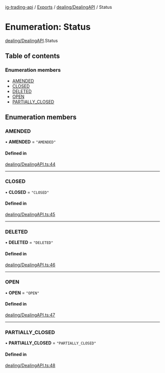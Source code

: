 [ig-trading-api](../README.md) / [Exports](../modules.md) / [dealing/DealingAPI](../modules/dealing_DealingAPI.md) / Status

# Enumeration: Status

[dealing/DealingAPI](../modules/dealing_DealingAPI.md).Status

## Table of contents

### Enumeration members

- [AMENDED](dealing_DealingAPI.Status.md#amended)
- [CLOSED](dealing_DealingAPI.Status.md#closed)
- [DELETED](dealing_DealingAPI.Status.md#deleted)
- [OPEN](dealing_DealingAPI.Status.md#open)
- [PARTIALLY_CLOSED](dealing_DealingAPI.Status.md#partially_closed)

## Enumeration members

### AMENDED

• **AMENDED** = `"AMENDED"`

#### Defined in

[dealing/DealingAPI.ts:44](https://github.com/bennycode/ig-trading-api/blob/98182c7/src/dealing/DealingAPI.ts#L44)

---

### CLOSED

• **CLOSED** = `"CLOSED"`

#### Defined in

[dealing/DealingAPI.ts:45](https://github.com/bennycode/ig-trading-api/blob/98182c7/src/dealing/DealingAPI.ts#L45)

---

### DELETED

• **DELETED** = `"DELETED"`

#### Defined in

[dealing/DealingAPI.ts:46](https://github.com/bennycode/ig-trading-api/blob/98182c7/src/dealing/DealingAPI.ts#L46)

---

### OPEN

• **OPEN** = `"OPEN"`

#### Defined in

[dealing/DealingAPI.ts:47](https://github.com/bennycode/ig-trading-api/blob/98182c7/src/dealing/DealingAPI.ts#L47)

---

### PARTIALLY_CLOSED

• **PARTIALLY_CLOSED** = `"PARTIALLY_CLOSED"`

#### Defined in

[dealing/DealingAPI.ts:48](https://github.com/bennycode/ig-trading-api/blob/98182c7/src/dealing/DealingAPI.ts#L48)

